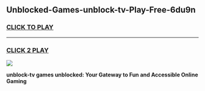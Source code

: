 
## Unblocked-Games-unblock-tv-Play-Free-6du9n
<h3>
<a href="https://premium76.site?title=unblock-tv&ref=21A">CLICK TO PLAY</a></h3>
<hr>

<h3>
<a href="https://premium76.site?title=unblock-tv&ref=21A">CLICK 2 PLAY</a>
  
</h3>

<a href="https://premium76.site?title=unblock-tv&ref=21A"><img src="https://clearcache.store/games.png"></a>


**unblock-tv games unblocked: Your Gateway to Fun and Accessible Online Gaming**

